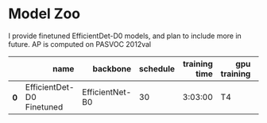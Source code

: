 # Model Zoo

I provide finetuned EfficientDet-D0 models, and plan to include more in future. AP is computed on PASVOC 2012val

<table>
  <thead>
    <tr style="text-align: right;">
      <th></th>
      <th>name</th>
      <th>backbone</th>
      <th>schedule</th>
      <th>training time</th>
      <th>gpu training</th>
      <th>AP@0.5</th>
      <th>AP@0.75</th>
      <th>AP@0.5:0.95</th>
      <th>AP@small</th>
      <th>AP@medium</th>
      <th>AP@large</th>
      <th>url</th>
      <th>size</th>
    </tr>
  </thead>
  <tbody>
    <tr>
      <th>0</th>
      <td>EfficientDet-D0 Finetuned</td>
      <td>EfficientNet-B0</td>
      <td>30</td>
      <td>3:03:00</td>
      <td>T4</td>
      <td><b>66.4<b></td>
      <td>50.7</td>
      <td>46.5</td>
      <td>11.5</td>
      <td>32.8</td>
      <td>55.8</td>
      <td><a href="https://drive.google.com/drive/folders/1lM-eje22vDFINddRLqJMKipC2ALVs77H">model</a>&nbsp;
      <td> 15 MB</td>
    </tr>
  </tbody>
</table>
